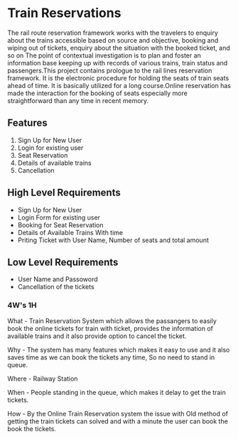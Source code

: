 
# Train Reservations 


The rail route reservation framework works with the travelers to enquiry about the trains accessible based on source and objective, 
booking and wiping out of tickets, enquiry about the situation with the booked ticket, and so on The point of contextual investigation
is to plan and foster an information base keeping up with records of various trains, train status and passengers.This project contains 
prologue to the rail lines reservation framework. It is the electronic procedure for holding the seats of train seats ahead of time.
It is basically utilized for a long course.Online reservation has made the interaction for the booking of seats especially more
straightforward than any time in recent memory.

## Features
1) Sign Up for New User
2) Login for existing user
3) Seat Reservation
4) Details of available trains
5) Cancellation

## High Level Requirements
- Sign Up for New User 
- Login Form for existing user
- Booking for Seat Reservation 
- Details of Available Trains With time
- Priting Ticket with User Name, Number of seats and
  total amount

## Low Level Requirements
- User Name and Passoword
- Cancellation of the tickets

### 4W's 1H
What - Train Reservation System which allows the passangers to easily book the online tickets for 
       train with ticket, provides the information of available trains and it also provide option 
       to cancel the ticket.

Why - The system has many features which makes it easy to use and it also saves time as we can book the
      tickets any time, So no need to stand in queue.
      
Where - Railway Station 

When - People standing in the queue, which makes it delay to get the train tickets.

How - By the Online Train Reservation system the issue with Old method of getting the train tickets can solved
and with a minute the user can book the book the tickets.
